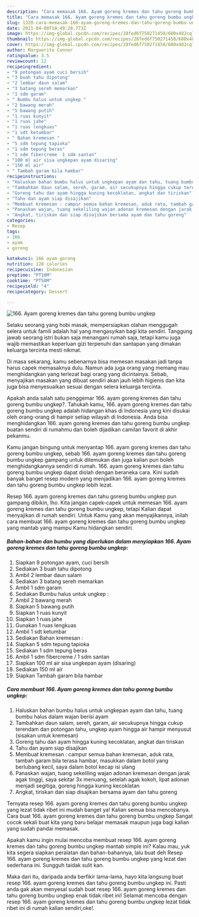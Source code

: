 ```yaml
---
description: "Cara memasak 166. Ayam goreng kremes dan tahu goreng bumbu ungkep yang lezat dan Mudah Dibuat"
title: "Cara memasak 166. Ayam goreng kremes dan tahu goreng bumbu ungkep yang lezat dan Mudah Dibuat"
slug: 1320-cara-memasak-166-ayam-goreng-kremes-dan-tahu-goreng-bumbu-ungkep-yang-lezat-dan-mudah-dibuat
date: 2021-04-08T18:49:28.773Z
image: https://img-global.cpcdn.com/recipes/28fed6f750271458/680x482cq70/166-ayam-goreng-kremes-dan-tahu-goreng-bumbu-ungkep-foto-resep-utama.jpg
thumbnail: https://img-global.cpcdn.com/recipes/28fed6f750271458/680x482cq70/166-ayam-goreng-kremes-dan-tahu-goreng-bumbu-ungkep-foto-resep-utama.jpg
cover: https://img-global.cpcdn.com/recipes/28fed6f750271458/680x482cq70/166-ayam-goreng-kremes-dan-tahu-goreng-bumbu-ungkep-foto-resep-utama.jpg
author: Marguerite Conner
ratingvalue: 3.5
reviewcount: 12
recipeingredient:
- "9 potongan ayam cuci bersih"
- "3 buah tahu dipotong"
- "2 lembar daun salam"
- "3 batang sereh memarkan"
- "1 sdm garam"
- " Bumbu halus untuk ungkep "
- "2 bawang merah"
- "5 bawang putih"
- "1 ruas kunyit"
- "1 ruas jahe"
- "1 ruas lengkuas"
- "1 sdt ketumbar"
- " Bahan kremesan "
- "5 sdm tepung tapioka"
- "1 sdm tepung beras"
- "1 sdm fibercreme  1 sdm santan"
- "100 ml air sisa ungkepan ayam disaring"
- "150 ml air"
- " Tambah garam bila hambar"
recipeinstructions:
- "Haluskan bahan bumbu halus untuk ungkepan ayam dan tahu, tuang bumbu halus dalam wajan berisi ayam"
- "Tambahkan daun salam, sereh, garam, air secukupnya hingga cukup terendam dan potongan tahu, ungkep ayam hingga air hampir menyusut (sisakan untuk kremesan)"
- "Goreng tahu dan ayam hingga kuning kecoklatan, angkat dan tiriskan"
- "Tahu dan ayam siap disajikan"
- "Membuat kremesan : campur semua bahan kremesan, aduk rata, tambah garam bila terasa hambar, masukkan dalam botol yang berlubang kecil, saya dalam botol kecap isi ulang"
- "Panaskan wajan, tuang sekeliling wajan adonan kremesan dengan jarak agak tinggi, saya sekitar 3x menuang, setelah agak kokoh, lipat adonan menjadi segitiga, goreng hingga kuning kecoklatan"
- "Angkat, tiriskan dan siap disajikan bersama ayam dan tahu goreng"
categories:
- Resep
tags:
- 166
- ayam
- goreng

katakunci: 166 ayam goreng 
nutrition: 128 calories
recipecuisine: Indonesian
preptime: "PT10M"
cooktime: "PT50M"
recipeyield: "4"
recipecategory: Dessert

---
```



![166. Ayam goreng kremes dan tahu goreng bumbu ungkep](https://img-global.cpcdn.com/recipes/28fed6f750271458/680x482cq70/166-ayam-goreng-kremes-dan-tahu-goreng-bumbu-ungkep-foto-resep-utama.jpg)

Selaku seorang yang hobi masak, mempersiapkan olahan menggugah selera untuk famili adalah hal yang mengasyikan bagi kita sendiri. Tanggung jawab seorang istri bukan saja menangani rumah saja, tetapi kamu juga wajib memastikan keperluan gizi terpenuhi dan santapan yang dimakan keluarga tercinta mesti nikmat.

Di masa  sekarang, kamu sebenarnya bisa memesan masakan jadi tanpa harus capek memasaknya dulu. Namun ada juga orang yang memang mau menghidangkan yang terlezat bagi orang yang dicintainya. Sebab, menyajikan masakan yang dibuat sendiri akan jauh lebih higienis dan kita juga bisa menyesuaikan sesuai dengan selera keluarga tercinta. 



Apakah anda salah satu penggemar 166. ayam goreng kremes dan tahu goreng bumbu ungkep?. Tahukah kamu, 166. ayam goreng kremes dan tahu goreng bumbu ungkep adalah hidangan khas di Indonesia yang kini disukai oleh orang-orang di hampir setiap wilayah di Indonesia. Anda bisa menghidangkan 166. ayam goreng kremes dan tahu goreng bumbu ungkep buatan sendiri di rumahmu dan boleh dijadikan camilan favorit di akhir pekanmu.

Kamu jangan bingung untuk menyantap 166. ayam goreng kremes dan tahu goreng bumbu ungkep, sebab 166. ayam goreng kremes dan tahu goreng bumbu ungkep gampang untuk ditemukan dan juga kalian pun boleh menghidangkannya sendiri di rumah. 166. ayam goreng kremes dan tahu goreng bumbu ungkep dapat diolah dengan beraneka cara. Kini sudah banyak banget resep modern yang menjadikan 166. ayam goreng kremes dan tahu goreng bumbu ungkep lebih lezat.

Resep 166. ayam goreng kremes dan tahu goreng bumbu ungkep pun gampang dibikin, lho. Kita jangan capek-capek untuk memesan 166. ayam goreng kremes dan tahu goreng bumbu ungkep, tetapi Kalian dapat menyajikan di rumah sendiri. Untuk Kamu yang akan menyajikannya, inilah cara membuat 166. ayam goreng kremes dan tahu goreng bumbu ungkep yang mantab yang mampu Kamu hidangkan sendiri.

<!--inarticleads1-->

##### Bahan-bahan dan bumbu yang diperlukan dalam menyiapkan 166. Ayam goreng kremes dan tahu goreng bumbu ungkep:

1. Siapkan 9 potongan ayam, cuci bersih
1. Sediakan 3 buah tahu dipotong
1. Ambil 2 lembar daun salam
1. Sediakan 3 batang sereh memarkan
1. Ambil 1 sdm garam
1. Sediakan  Bumbu halus untuk ungkep :
1. Ambil 2 bawang merah
1. Siapkan 5 bawang putih
1. Siapkan 1 ruas kunyit
1. Siapkan 1 ruas jahe
1. Gunakan 1 ruas lengkuas
1. Ambil 1 sdt ketumbar
1. Sediakan  Bahan kremesan :
1. Siapkan 5 sdm tepung tapioka
1. Sediakan 1 sdm tepung beras
1. Ambil 1 sdm fibercreme / 1 sdm santan
1. Siapkan 100 ml air sisa ungkepan ayam (disaring)
1. Sediakan 150 ml air
1. Siapkan  Tambah garam bila hambar




<!--inarticleads2-->

##### Cara membuat 166. Ayam goreng kremes dan tahu goreng bumbu ungkep:

1. Haluskan bahan bumbu halus untuk ungkepan ayam dan tahu, tuang bumbu halus dalam wajan berisi ayam
1. Tambahkan daun salam, sereh, garam, air secukupnya hingga cukup terendam dan potongan tahu, ungkep ayam hingga air hampir menyusut (sisakan untuk kremesan)
1. Goreng tahu dan ayam hingga kuning kecoklatan, angkat dan tiriskan
1. Tahu dan ayam siap disajikan
1. Membuat kremesan : campur semua bahan kremesan, aduk rata, tambah garam bila terasa hambar, masukkan dalam botol yang berlubang kecil, saya dalam botol kecap isi ulang
1. Panaskan wajan, tuang sekeliling wajan adonan kremesan dengan jarak agak tinggi, saya sekitar 3x menuang, setelah agak kokoh, lipat adonan menjadi segitiga, goreng hingga kuning kecoklatan
1. Angkat, tiriskan dan siap disajikan bersama ayam dan tahu goreng




Ternyata resep 166. ayam goreng kremes dan tahu goreng bumbu ungkep yang lezat tidak ribet ini mudah banget ya! Kalian semua bisa mencobanya. Cara buat 166. ayam goreng kremes dan tahu goreng bumbu ungkep Sangat cocok sekali buat kita yang baru belajar memasak maupun juga bagi kalian yang sudah pandai memasak.

Apakah kamu ingin mulai mencoba membuat resep 166. ayam goreng kremes dan tahu goreng bumbu ungkep mantab simple ini? Kalau mau, yuk kita segera siapkan peralatan dan bahan-bahannya, lalu buat deh Resep 166. ayam goreng kremes dan tahu goreng bumbu ungkep yang lezat dan sederhana ini. Sungguh taidak sulit kan. 

Maka dari itu, daripada anda berfikir lama-lama, hayo kita langsung buat resep 166. ayam goreng kremes dan tahu goreng bumbu ungkep ini. Pasti anda gak akan menyesal sudah buat resep 166. ayam goreng kremes dan tahu goreng bumbu ungkep enak tidak ribet ini! Selamat mencoba dengan resep 166. ayam goreng kremes dan tahu goreng bumbu ungkep lezat tidak ribet ini di rumah kalian sendiri,oke!.


